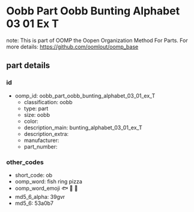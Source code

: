 # Oobb Part Oobb Bunting Alphabet 03 01 Ex T  

note: This is part of OOMP the Oopen Organization Method For Parts. For more details: https://github.com/oomlout/oomp_base

##  part details





### id
* oomp_id: oobb_part_oobb_bunting_alphabet_03_01_ex_T
  * classification: oobb
  * type: part
  * size: oobb
  * color: 
  * description_main: bunting_alphabet_03_01_ex_T
  * description_extra: 
  * manufacturer: 
  * part_number: 

### other_codes
* short_code: ob
* oomp_word: fish ring pizza
* oomp_word_emoji :fish: :ring: :pizza:
* md5_6_alpha: 39gvr
* md5_6: 53a0b7